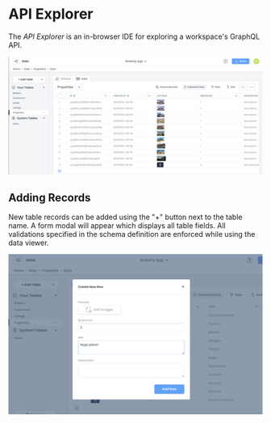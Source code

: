 # API Explorer

The *API Explorer* is an in-browser IDE for exploring a workspace's GraphQL API. 

![8Base Data Viewer](../../.gitbook/assets/data-viewer.png)

## Adding Records
New table records can be added using the "+" button next to the table name. A form modal will appear which displays all table fields. All validations specified in the schema definition are enforced while using the data viewer.

![Adding a new record in the Data Viewer](../../.gitbook/assets/data-viewer-add.png)
